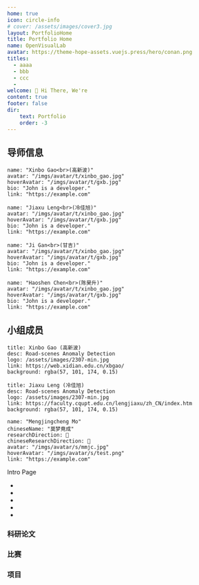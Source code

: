 ```yaml
---
home: true
icon: circle-info
# cover: /assets/images/cover3.jpg
layout: PortfolioHome
title: Portfolio Home
name: OpenVisualLab
avatar: https://theme-hope-assets.vuejs.press/hero/conan.png
titles:
  - aaaa
  - bbb
  - ccc
  - 
welcome: 👋 Hi There, We're
content: true
footer: false
dir:
    text: Portfolio
    order: -3
---
```

<!-- markdownlint-disable MD033 -->

<script setup>
import MyComponent from "@MyComponent";
import MyTeam from "@MyTeam";
import MyAdvisor from "@MyAdvisor";
import MyCollaborator from "@MyCollaborator";
</script>
<!-- 
```component VPCard
title: Mengjingcheng Mo (莫梦竟成)
desc: Road-scenes Anomaly Detection
logo: /assets/images/2307-min.jpg
link: https://2-mo.github.io/
background: rgba(57, 101, 174, 0.15)
``` -->

## 导师信息

```component MyAdvisor
name: "Xinbo Gao<br>(高新波)"
avatar: "/imgs/avatar/t/xinbo_gao.jpg"
hoverAvatar: "/imgs/avatar/t/gxb.jpg"
bio: "John is a developer."
link: "https://example.com"
```

```component MyAdvisor
name: "Jiaxu Leng<br>(冷佳旭)"
avatar: "/imgs/avatar/t/xinbo_gao.jpg"
hoverAvatar: "/imgs/avatar/t/gxb.jpg"
bio: "John is a developer."
link: "https://example.com"
```

```component MyAdvisor
name: "Ji Gan<br>(甘吉)"
avatar: "/imgs/avatar/t/xinbo_gao.jpg"
hoverAvatar: "/imgs/avatar/t/gxb.jpg"
bio: "John is a developer."
link: "https://example.com"
```

```component MyAdvisor
name: "Haoshen Chen<br>(陈昊升)"
avatar: "/imgs/avatar/t/xinbo_gao.jpg"
hoverAvatar: "/imgs/avatar/t/gxb.jpg"
bio: "John is a developer."
link: "https://example.com"
```


<!-- ```component MyTeam
name: Tiu Mo
avatar: /assets/images/2307-min.jpg
bio: Mengjingcheng Mo received the B.S. degree and the M.S. degree from the School of Computer Science, Chongqing University of Posts and Telecommunications, where he is currently pursuing the Ph.D. degree. His research interests include small object detection and anomaly detection in road scenes.
``` -->

## 小组成员

```component VPCard
title: Xinbo Gao (高新波)
desc: Road-scenes Anomaly Detection
logo: /assets/images/2307-min.jpg
link: https://web.xidian.edu.cn/xbgao/
background: rgba(57, 101, 174, 0.15)
```

```component VPCard
title: Jiaxu Leng (冷佳旭)
desc: Road-scenes Anomaly Detection
logo: /assets/images/2307-min.jpg
link: https://faculty.cqupt.edu.cn/lengjiaxu/zh_CN/index.htm
background: rgba(57, 101, 174, 0.15)
```

```component MyCollaborator
name: "Mengjingcheng Mo"
chineseName: "莫梦竟成"
researchDirection: 🚗
chineseResearchDirection: 🤖
avatar: "/imgs/avatar/s/mmjc.jpg"
hoverAvatar: "/imgs/avatar/s/test.png"
link: "https://example.com"
```

Intro Page <Badge text="Drove-view Object Detection" type="note" vertical="middle" />



- <Badge text="tip" type="tip" vertical="middle" />
- <Badge text="warning" type="warning" vertical="middle" />
- <Badge text="danger" type="danger" vertical="middle" />
- <Badge text="info" type="info" vertical="middle" />
- <Badge text="note" type="note" vertical="middle" />


### 科研论文



### 比赛

### 项目
